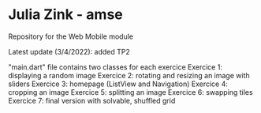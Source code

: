 # Julia Zink - amse
Repository for the Web Mobile module

Latest update (3/4/2022): added TP2

"main.dart" file contains two classes for each exercice
Exercice 1: displaying a random image
Exercice 2: rotating and resizing an image with sliders
Exercice 3: homepage (ListView and Navigation)
Exercice 4: cropping an image
Exercice 5: splitting an image
Exercice 6: swapping tiles
Exercice 7: final version with solvable, shuffled grid
